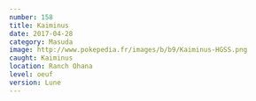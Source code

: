 ```yaml
---
number: 158
title: Kaiminus
date: 2017-04-28
category: Masuda
image: http://www.pokepedia.fr/images/b/b9/Kaiminus-HGSS.png
caught: Kaiminus
location: Ranch Ohana
level: oeuf
version: Lune
---
```

